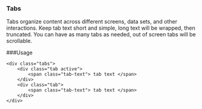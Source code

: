 ### Tabs
Tabs organize content across different screens, data sets, and other interactions.
Keep tab text short and simple, long text will be wrapped, then truncated.
You can have as many tabs as needed, out of screen tabs will be scrollable.

###Usage
``` 
<div class="tabs">
    <div class="tab active">
        <span class="tab-text"> tab text </span>
    </div>
    <div class="tab">
        <span class="tab-text"> tab text </span>
    </div>
</div>

```
